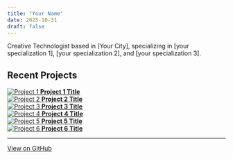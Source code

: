 ```yaml
---
title: "Your Name"
date: 2025-10-31
draft: false
---
```


Creative Technologist based in [Your City], specializing in [your specialization 1], [your specialization 2], and [your specialization 3].

## Recent Projects

<div class="projects-grid">
  <div class="project-item">
    <a href="/projects/project-1/">
      <img src="/images/projects/project-1/thumbnail.jpg" alt="Project 1">
      <strong>Project 1 Title</strong>
    </a>
  </div>
  
  <div class="project-item">
    <a href="/projects/project-2/">
      <img src="/images/projects/project-2/thumbnail.jpg" alt="Project 2">
      <strong>Project 2 Title</strong>
    </a>
  </div>
  
  <div class="project-item">
    <a href="/projects/project-3/">
      <img src="/images/projects/project-3/thumbnail.jpg" alt="Project 3">
      <strong>Project 3 Title</strong>
    </a>
  </div>
  
  <div class="project-item">
    <a href="/projects/project-4/">
      <img src="/images/projects/project-4/thumbnail.jpg" alt="Project 4">
      <strong>Project 4 Title</strong>
    </a>
  </div>
  
  <div class="project-item">
    <a href="/projects/project-5/">
      <img src="/images/projects/project-5/thumbnail.jpg" alt="Project 5">
      <strong>Project 5 Title</strong>
    </a>
  </div>
  
  <div class="project-item">
    <a href="/projects/project-6/">
      <img src="/images/projects/project-6/thumbnail.jpg" alt="Project 6">
      <strong>Project 6 Title</strong>
    </a>
  </div>
</div>

---

[View on GitHub](https://github.com/yourusername)

